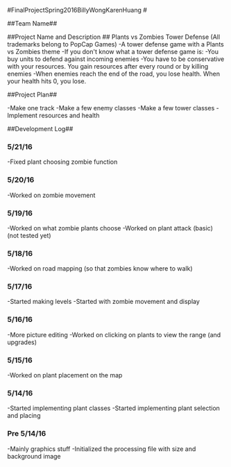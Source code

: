 #FinalProjectSpring2016BillyWongKarenHuang #

##Team Name##


##Project Name and Description ##
Plants vs Zombies Tower Defense   (All trademarks belong to PopCap Games)
       -A tower defense game with a Plants vs Zombies theme
       -If you don't know what a tower defense game is:
       	   -You buy units to defend against incoming enemies
	   -You have to be conservative with your resources. You gain resources after every round or by killing enemies
	   -When enemies reach the end of the road, you lose health. When your health hits 0, you lose.


##Project Plan##

-Make one track
-Make a few enemy classes
-Make a few tower classes
-Implement resources and health


##Development Log##


### 5/21/16 ###

-Fixed plant choosing zombie function


### 5/20/16 ###

-Worked on zombie movement


### 5/19/16 ###

-Worked on what zombie plants choose
-Worked on plant attack (basic) (not tested yet)

### 5/18/16 ###

-Worked on road mapping (so that zombies know where to walk)

### 5/17/16 ###

-Started making levels
-Started with zombie movement and display

### 5/16/16 ###

-More picture editing
-Worked on clicking on plants to view the range (and upgrades)

### 5/15/16 ###

-Worked on plant placement on the map

### 5/14/16 ###

-Started implementing plant classes
-Started implementing plant selection and placing


### Pre 5/14/16 ###

-Mainly graphics stuff
-Initialized the processing file with size and background image